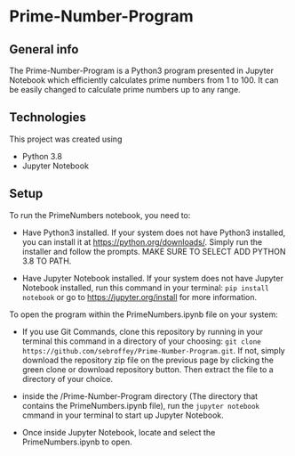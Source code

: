 # Prime-Number-Program
## General info
The Prime-Number-Program is a Python3 program presented in Jupyter Notebook which efficiently calculates prime numbers from 1 to 100. It can be easily changed to calculate prime numbers up to any range.
## Technologies
This project was created using
* Python 3.8
* Jupyter Notebook
## Setup
To run the PrimeNumbers notebook, you need to:
* Have Python3 installed. If your system does not have Python3 installed, you can install it at https://python.org/downloads/. Simply run the installer and follow the prompts. MAKE SURE TO SELECT ADD PYTHON 3.8 TO PATH.

* Have Jupyter Notebook installed. If your system does not have Jupyter Notebook installed, run this command in your terminal:
``` pip install notebook ``` or go to https://jupyter.org/install for more information.

To open the program within the PrimeNumbers.ipynb file on your system:
* If you use Git Commands, clone this repository by running in your terminal this command in a directory of your choosing:
``` git clone https://github.com/sebroffey/Prime-Number-Program.git ```. If not, simply download the repository zip file on the previous page by clicking the green clone or download repository button. Then extract the file to a directory of your choice.

* inside the /Prime-Number-Program directory (The directory that contains the PrimeNumbers.ipynb file), run the ```jupyter notebook``` cmmand in your terminal to start up Jupyter Notebook. 

* Once inside Jupyter Notebook, locate and select the PrimeNumbers.ipynb to open.
